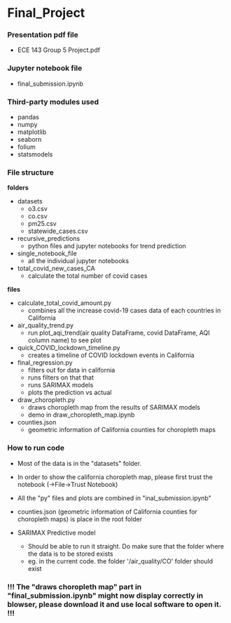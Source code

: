 # Final_Project

### Presentation pdf file

- ECE 143 Group 5 Project.pdf

### Jupyter notebook file

- final_submission.ipynb

### Third-party modules used

- pandas
- numpy
- matplotlib
- seaborn
- folium
- statsmodels

### File structure
**folders**
- datasets
  - o3.csv
  - co.csv
  - pm25.csv
  - statewide_cases.csv
- recursive_predictions
  - python files and jupyter notebooks for trend prediction
- single_notebook_file
  - all the individual jupyter notebooks
- total_covid_new_cases_CA
  - calculate the total number of covid cases


**files**
- calculate_total_covid_amount.py
  - combines all the increase covid-19 cases data of each countries in California  
- air_quality_trend.py
  - run plot_aqi_trend(air quality DataFrame, covid DataFrame, AQI column name) to see plot
- quick_COVID_lockdown_timeline.py
  - creates a timeline of COVID lockdown events in California
- final_regression.py
  - filters out for data in california
  - runs filters on that that
  - runs SARIMAX models
  - plots the prediction vs actual
- draw_choropleth.py
  - draws choropleth map from the results of SARIMAX models 
  - demo in draw_choropleth_map.ipynb
- counties.json
  - geometric information of California counties for choropleth maps
### How to run code

- Most of the data is in the "datasets" folder.

- In order to show the california choropleth map, please first trust the notebook (->File->Trust Notebook)

- All the "py" files and plots are combined in "inal_submission.ipynb"

- counties.json (geometric information of California counties for choropleth maps) is place in the root folder

- SARIMAX Predictive model
  - Should be able to run it straight. Do make sure that the folder where the data is to be stored exists
  - eg. in the current code. the folder '/air_quality/CO' folder should exist

### !!! The "draws choropleth map" part in "final_submission.ipynb" might now display correctly in blowser, please download it and use local software to open it. !!!  
